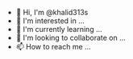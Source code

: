 - 👋 Hi, I'm @khalid313s
- 👀 I'm interested in ...
- 🌱 I'm currently learning ...
- 💞️ I'm looking to collaborate on ...
- 📫 How to reach me ...

<!---
khalid313s/khalid313s is a ✨ special ✨ repos
